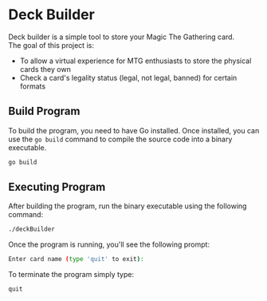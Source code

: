 # Deck Builder

Deck builder is a simple tool to store your Magic The Gathering card.  
The goal of this project is:
- To allow a virtual experience for MTG enthusiasts to store the physical cards they own
- Check a card's legality status (legal, not legal, banned) for certain formats

## Build Program

To build the program, you need to have Go installed. Once installed, you can use the `go build` command to compile the source code into a binary executable.

```bash
go build
```

## Executing Program

After building the program, run the binary executable using the following command:

```bash
./deckBuilder
```

Once the program is running, you'll see the following prompt:
```bash
Enter card name (type 'quit' to exit):
```

To terminate the program simply type:
```bash
quit
```